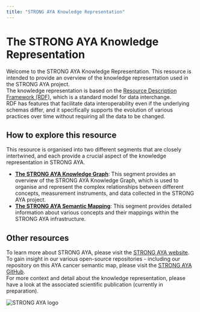 ```yaml
---
title: "STRONG AYA Knowledge Representation"
---
```


# The STRONG AYA Knowledge Representation

Welcome to the STRONG AYA Knowledge Representation.
This resource is intended to provide an overview of the knowledge representation used in the STRONG AYA project.  
The knowledge representation is based on the [Resource Description Framework (RDF)](https://www.w3.org/RDF/),
which is a standard model for data interchange.  
RDF has features that facilitate data interoperability even if the underlying schemas differ,
and it specifically supports the evolution of various practices over time without requiring all the
data to be changed.

## How to explore this resource

This resource is organised into two different segments that are closely intertwined,
and each provide a crucial aspect of the knowledge representation in STRONG AYA.

- **[The STRONG AYA Knowledge Graph](/AYA-cancer-semantic-map/AYA-cancer-data-semantic-map/Knowledge_Graph/)**: This segment provides an
  overview of the STRONG AYA Knowledge Graph, which is used to organise and represent the complex relationships between
  different concepts, measurement instruments, and data collected in the STRONG AYA project.
- **[The STRONG AYA Semantic Mapping](/AYA-cancer-semantic-map/AYA-cancer-data-semantic-map/Semantic-Mapping/)**: This segment provides detailed information
  about various concepts and their mappings within the STRONG AYA infrastructure.

## Other resources

To learn more about STRONG AYA, please visit the [STRONG AYA website](https://strongaya.eu/).  
To gain insight in our various open-source repositories - including our repository on this AYA cancer semantic map,
please visit the [STRONG AYA GitHub](https://github.com/STRONGAYA).  
For more context and detail about the knowledge representation, please have a look at the associated scientific
publication (currently in preparation).

![STRONG AYA logo](/AYA-cancer-semantic-map/STRONG-AYA-web-logo.svg)